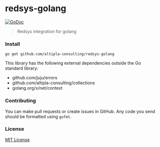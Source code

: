 
# redsys-golang

[![GoDoc](https://godoc.org/github.com/altipla-consulting/redsys-golang?status.svg)](https://godoc.org/github.com/altipla-consulting/redsys-golang)

> Redsys integration for golang


### Install

```shell
go get github.com/altipla-consulting/redsys-golang
```

This library has the following external dependencies outside the Go standard library:

* github.com/juju/errors
* github.com/altipla-consulting/collections
* golang.org/x/net/context


### Contributing

You can make pull requests or create issues in GitHub. Any code you send should be formatted using ```gofmt```.


### License

[MIT License](LICENSE)
